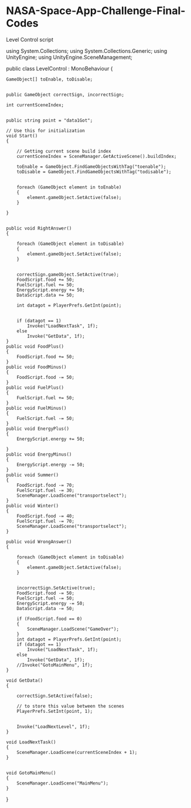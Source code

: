 # NASA-Space-App-Challenge-Final-Codes
Level Control script


using System.Collections;
using System.Collections.Generic;
using UnityEngine;
using UnityEngine.SceneManagement;

public class LevelControl : MonoBehaviour {

    GameObject[] toEnable, toDisable;

 
    public GameObject correctSign, incorrectSign;
    
    int currentSceneIndex;

    
    public string point = "data1Got";

    // Use this for initialization
    void Start()
    {
    
        // Getting current scene build index
        currentSceneIndex = SceneManager.GetActiveScene().buildIndex;
        
        toEnable = GameObject.FindGameObjectsWithTag("toenable");
        toDisable = GameObject.FindGameObjectsWithTag("todisable");

 
        foreach (GameObject element in toEnable)
        {
            element.gameObject.SetActive(false);
        }

    }


    public void RightAnswer()
    {

        foreach (GameObject element in toDisable)
        {
            element.gameObject.SetActive(false);
        }

        
        correctSign.gameObject.SetActive(true);
        FoodScript.food += 50;
        FuelScript.fuel += 50;
        EnergyScript.energy += 50;
        DataScript.data += 50;

        int datagot = PlayerPrefs.GetInt(point);

      
        if (datagot == 1)
            Invoke("LoadNextTask", 1f);
        else
            Invoke("GetData", 1f);
    }
    public void FoodPlus()
    {
        FoodScript.food += 50;
    }
    public void FoodMinus()
    {
        FoodScript.food -= 50;
    }
    public void FuelPlus()
    {
        FuelScript.fuel += 50;
    }
    public void FuelMinus()
    {
        FuelScript.fuel -= 50;
    }
    public void EnergyPlus()
    {
        EnergyScript.energy += 50;

    }
    public void EnergyMinus()
    {
        EnergyScript.energy -= 50;
    }
    public void Summer()
    {
        FoodScript.food -= 70;
        FuelScript.fuel -= 30;
        SceneManager.LoadScene("transportselect");
    }
    public void Winter()
    {
        FoodScript.food -= 40;
        FuelScript.fuel -= 70;
        SceneManager.LoadScene("transportselect");
    }

    public void WrongAnswer()
    {
        
        foreach (GameObject element in toDisable)
        {
            element.gameObject.SetActive(false);
        }

     
        incorrectSign.SetActive(true);
        FoodScript.food -= 50;
        FuelScript.fuel -= 50;
        EnergyScript.energy -= 50;
        DataScript.data -= 50;

        if (FoodScript.food == 0)
        {
            SceneManager.LoadScene("GameOver");
        }
        int datagot = PlayerPrefs.GetInt(point);
        if (datagot == 1)
            Invoke("LoadNextTask", 1f);
        else
            Invoke("GetData", 1f);
        //Invoke("GotoMainMenu", 1f);
    }

    void GetData()
    {
        
        correctSign.SetActive(false);

        // to store this value between the scenes
        PlayerPrefs.SetInt(point, 1);

      
        Invoke("LoadNextLevel", 1f);
    }

    void LoadNextTask()
    {
        SceneManager.LoadScene(currentSceneIndex + 1);
    }

    
    void GotoMainMenu()
    {
        SceneManager.LoadScene("MainMenu");
    }

}
